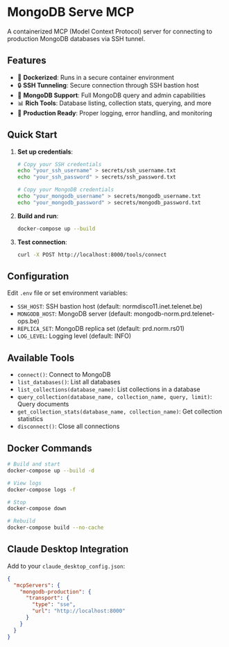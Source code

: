 # MongoDB Serve MCP

A containerized MCP (Model Context Protocol) server for connecting to production MongoDB databases via SSH tunnel.

## Features

- 🐳 **Dockerized**: Runs in a secure container environment
- 🔒 **SSH Tunneling**: Secure connection through SSH bastion host
- 🍃 **MongoDB Support**: Full MongoDB query and admin capabilities
- 📊 **Rich Tools**: Database listing, collection stats, querying, and more
- 🔧 **Production Ready**: Proper logging, error handling, and monitoring

## Quick Start

1. **Set up credentials**:
   ```bash
   # Copy your SSH credentials
   echo "your_ssh_username" > secrets/ssh_username.txt
   echo "your_ssh_password" > secrets/ssh_password.txt
   
   # Copy your MongoDB credentials  
   echo "your_mongodb_username" > secrets/mongodb_username.txt
   echo "your_mongodb_password" > secrets/mongodb_password.txt
   ```

2. **Build and run**:
   ```bash
   docker-compose up --build
   ```

3. **Test connection**:
   ```bash
   curl -X POST http://localhost:8000/tools/connect
   ```

## Configuration

Edit `.env` file or set environment variables:

- `SSH_HOST`: SSH bastion host (default: normdisco11.inet.telenet.be)
- `MONGODB_HOST`: MongoDB server (default: mongodb-norm.prd.telenet-ops.be)
- `REPLICA_SET`: MongoDB replica set (default: prd.norm.rs01)
- `LOG_LEVEL`: Logging level (default: INFO)

## Available Tools

- `connect()`: Connect to MongoDB
- `list_databases()`: List all databases
- `list_collections(database_name)`: List collections in a database
- `query_collection(database_name, collection_name, query, limit)`: Query documents
- `get_collection_stats(database_name, collection_name)`: Get collection statistics
- `disconnect()`: Close all connections

## Docker Commands

```bash
# Build and start
docker-compose up --build -d

# View logs
docker-compose logs -f

# Stop
docker-compose down

# Rebuild
docker-compose build --no-cache
```

## Claude Desktop Integration

Add to your `claude_desktop_config.json`:

```json
{
  "mcpServers": {
    "mongodb-production": {
      "transport": {
        "type": "sse",
        "url": "http://localhost:8000"
      }
    }
  }
}
```